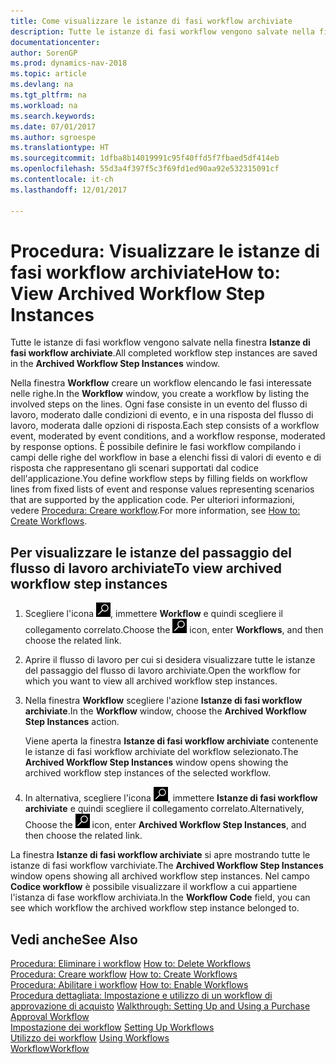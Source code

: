 ```yaml
---
title: Come visualizzare le istanze di fasi workflow archiviate
description: Tutte le istanze di fasi workflow vengono salvate nella finestra **Istanze di fasi workflow archiviate**.
documentationcenter: 
author: SorenGP
ms.prod: dynamics-nav-2018
ms.topic: article
ms.devlang: na
ms.tgt_pltfrm: na
ms.workload: na
ms.search.keywords: 
ms.date: 07/01/2017
ms.author: sgroespe
ms.translationtype: HT
ms.sourcegitcommit: 1dfba8b14019991c95f40ffd5f7fbaed5df414eb
ms.openlocfilehash: 55d3a4f397f5c3f69fd1ed90aa92e532315091cf
ms.contentlocale: it-ch
ms.lasthandoff: 12/01/2017

---
```

# <a name="how-to-view-archived-workflow-step-instances"></a><span data-ttu-id="989e2-103">Procedura: Visualizzare le istanze di fasi workflow archiviate</span><span class="sxs-lookup"><span data-stu-id="989e2-103">How to: View Archived Workflow Step Instances</span></span>
<span data-ttu-id="989e2-104">Tutte le istanze di fasi workflow vengono salvate nella finestra **Istanze di fasi workflow archiviate**.</span><span class="sxs-lookup"><span data-stu-id="989e2-104">All completed workflow step instances are saved in the **Archived Workflow Step Instances** window.</span></span>  

 <span data-ttu-id="989e2-105">Nella finestra **Workflow** creare un workflow elencando le fasi interessate nelle righe.</span><span class="sxs-lookup"><span data-stu-id="989e2-105">In the **Workflow** window, you create a workflow by listing the involved steps on the lines.</span></span> <span data-ttu-id="989e2-106">Ogni fase consiste in un evento del flusso di lavoro, moderato dalle condizioni di evento, e in una risposta del flusso di lavoro, moderata dalle opzioni di risposta.</span><span class="sxs-lookup"><span data-stu-id="989e2-106">Each step consists of a workflow event, moderated by event conditions, and a workflow response, moderated by response options.</span></span> <span data-ttu-id="989e2-107">È possibile definire le fasi workflow compilando i campi delle righe del workflow in base a elenchi fissi di valori di evento e di risposta che rappresentano gli scenari supportati dal codice dell'applicazione.</span><span class="sxs-lookup"><span data-stu-id="989e2-107">You define workflow steps by filling fields on workflow lines from fixed lists of event and response values representing scenarios that are supported by the application code.</span></span> <span data-ttu-id="989e2-108">Per ulteriori informazioni, vedere [Procedura: Creare workflow](across-how-to-create-workflows.md).</span><span class="sxs-lookup"><span data-stu-id="989e2-108">For more information, see [How to: Create Workflows](across-how-to-create-workflows.md).</span></span>  

## <a name="to-view-archived-workflow-step-instances"></a><span data-ttu-id="989e2-109">Per visualizzare le istanze del passaggio del flusso di lavoro archiviate</span><span class="sxs-lookup"><span data-stu-id="989e2-109">To view archived workflow step instances</span></span>  
1.  <span data-ttu-id="989e2-110">Scegliere l'icona ![Cerca pagina o report](media/ui-search/search_small.png "icona Cerca pagina o report"), immettere **Workflow** e quindi scegliere il collegamento correlato.</span><span class="sxs-lookup"><span data-stu-id="989e2-110">Choose the ![Search for Page or Report](media/ui-search/search_small.png "Search for Page or Report icon") icon, enter **Workflows**, and then choose the related link.</span></span>  
2.  <span data-ttu-id="989e2-111">Aprire il flusso di lavoro per cui si desidera visualizzare tutte le istanze del passaggio del flusso di lavoro archiviate.</span><span class="sxs-lookup"><span data-stu-id="989e2-111">Open the workflow for which you want to view all archived workflow step instances.</span></span>  
3.  <span data-ttu-id="989e2-112">Nella finestra **Workflow** scegliere l'azione **Istanze di fasi workflow archiviate**.</span><span class="sxs-lookup"><span data-stu-id="989e2-112">In the **Workflow** window, choose the **Archived Workflow Step Instances** action.</span></span>  

    <span data-ttu-id="989e2-113">Viene aperta la finestra **Istanze di fasi workflow archiviate** contenente le istanze di fasi workflow archiviate del workflow selezionato.</span><span class="sxs-lookup"><span data-stu-id="989e2-113">The **Archived Workflow Step Instances** window opens showing the archived workflow step instances of the selected workflow.</span></span>  
4.  <span data-ttu-id="989e2-114">In alternativa, scegliere l'icona ![Cerca pagina o report](media/ui-search/search_small.png "icona Cerca pagina o report"), immettere **Istanze di fasi workflow archiviate** e quindi scegliere il collegamento correlato.</span><span class="sxs-lookup"><span data-stu-id="989e2-114">Alternatively, Choose the ![Search for Page or Report](media/ui-search/search_small.png "Search for Page or Report icon") icon, enter **Archived Workflow Step Instances**, and then choose the related link.</span></span>  

<span data-ttu-id="989e2-115">La finestra **Istanze di fasi workflow archiviate** si apre mostrando tutte le istanze di fasi workflow varchiviate.</span><span class="sxs-lookup"><span data-stu-id="989e2-115">The **Archived Workflow Step Instances** window opens showing all archived workflow step instances.</span></span> <span data-ttu-id="989e2-116">Nel campo **Codice workflow** è possibile visualizzare il workflow a cui appartiene l'istanza di fase workflow archiviata.</span><span class="sxs-lookup"><span data-stu-id="989e2-116">In the **Workflow Code** field, you can see which workflow the archived workflow step instance belonged to.</span></span>  

## <a name="see-also"></a><span data-ttu-id="989e2-117">Vedi anche</span><span class="sxs-lookup"><span data-stu-id="989e2-117">See Also</span></span>  
 <span data-ttu-id="989e2-118">[Procedura: Eliminare i workflow](across-how-to-delete-workflows.md) </span><span class="sxs-lookup"><span data-stu-id="989e2-118">[How to: Delete Workflows](across-how-to-delete-workflows.md) </span></span>  
 <span data-ttu-id="989e2-119">[Procedura: Creare workflow](across-how-to-create-workflows.md) </span><span class="sxs-lookup"><span data-stu-id="989e2-119">[How to: Create Workflows](across-how-to-create-workflows.md) </span></span>  
 <span data-ttu-id="989e2-120">[Procedura: Abilitare i workflow](across-how-to-enable-workflows.md) </span><span class="sxs-lookup"><span data-stu-id="989e2-120">[How to: Enable Workflows](across-how-to-enable-workflows.md) </span></span>  
 <span data-ttu-id="989e2-121">[Procedura dettagliata: Impostazione e utilizzo di un workflow di approvazione di acquisto](walkthrough-setting-up-and-using-a-purchase-approval-workflow.md) </span><span class="sxs-lookup"><span data-stu-id="989e2-121">[Walkthrough: Setting Up and Using a Purchase Approval Workflow](walkthrough-setting-up-and-using-a-purchase-approval-workflow.md) </span></span>  
 <span data-ttu-id="989e2-122">[Impostazione dei workflow](across-set-up-workflows.md) </span><span class="sxs-lookup"><span data-stu-id="989e2-122">[Setting Up Workflows](across-set-up-workflows.md) </span></span>  
 <span data-ttu-id="989e2-123">[Utilizzo dei workflow](across-use-workflows.md) </span><span class="sxs-lookup"><span data-stu-id="989e2-123">[Using Workflows](across-use-workflows.md) </span></span>  
 [<span data-ttu-id="989e2-124">Workflow</span><span class="sxs-lookup"><span data-stu-id="989e2-124">Workflow</span></span>](across-workflow.md)

